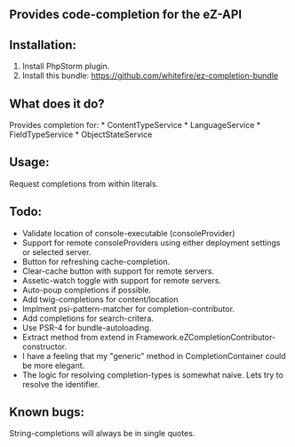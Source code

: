 Provides code-completion for the eZ-API
---------------------------------------

Installation:
-------------
1. Install PhpStorm plugin.
2. Install this bundle: https://github.com/whitefire/ez-completion-bundle

What does it do?
----------------
Provides completion for:
    * ContentTypeService
    * LanguageService
    * FieldTypeService
    * ObjectStateService

Usage:
------

Request completions from within literals.

Todo:
-----
* Validate location of console-executable (consoleProvider)
* Support for remote consoleProviders using either deployment settings or selected server.
* Button for refreshing cache-completion.
* Clear-cache button with support for remote servers.
* Assetic-watch toggle with support for remote servers.
* Auto-poup completions if possible.
* Add twig-completions for content/location
* Implment psi-pattern-matcher for completion-contributor.
* Add completions for search-critera.
* Use PSR-4 for bundle-autoloading.
* Extract method from extend in Framework.eZCompletionContributor-constructor.
* I have a feeling that my "generic" method in CompletionContainer could be more elegant.
* The logic for resolving completion-types is somewhat naive. Lets try to resolve the identifier.

Known bugs:
----------
String-completions will always be in single quotes.